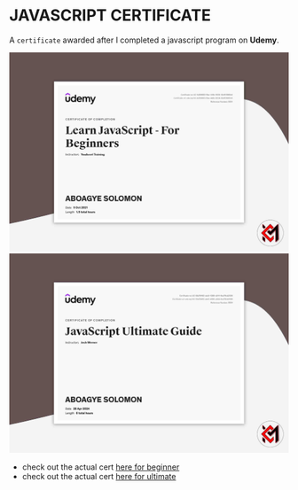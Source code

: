 # JAVASCRIPT CERTIFICATE
A `certificate` awarded after I completed a javascript program on **Udemy**.

![Javascript beginner cert](cert-img-1.jpg)
![Javascript ultimate cert](cert-img-2.jpg)

- check out the actual cert [here for beginner](javascript-beginner.pdf)
- check out the actual cert [here for ultimate](javascript-ultimate.pdf)